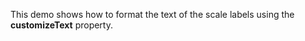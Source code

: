 This demo shows how to&nbsp;format the text of&nbsp;the scale labels using the **customizeText** property.